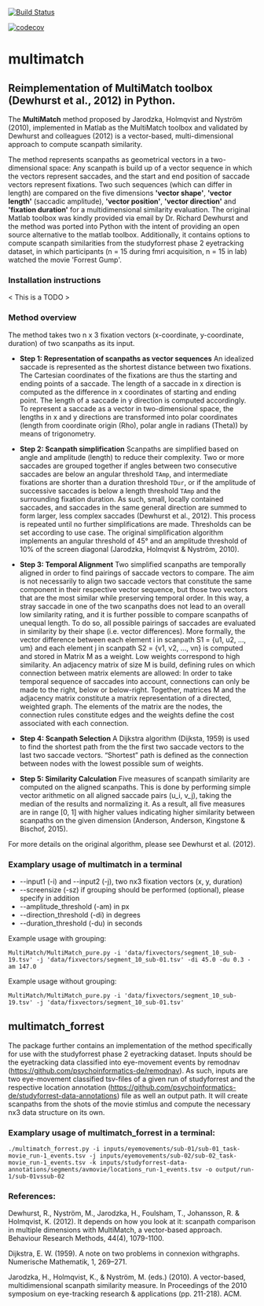 [![Build Status](https://travis-ci.com/AdinaWagner/MultiMatch.svg?branch=master)](https://travis-ci.com/AdinaWagner/MultiMatch)


[![codecov](https://codecov.io/gh/AdinaWagner/MultiMatch/branch/master/graph/badge.svg)](https://codecov.io/gh/AdinaWagner/MultiMatch)



# multimatch
## Reimplementation of MultiMatch toolbox (Dewhurst et al., 2012) in Python.

The **MultiMatch** method proposed by Jarodzka, Holmqvist and Nyström (2010),
implemented in Matlab as the MultiMatch toolbox and validated by Dewhurst
and colleagues (2012) is a vector-based, multi-dimensional approach to
compute scanpath similarity.

The method represents scanpaths as geometrical vectors in a two-dimensional
space: Any scanpath is build up of a vector sequence in which the vectors
represent saccades, and the start and end position of saccade vectors represent
fixations. Two such sequences (which can differ in length) are compared on the
five dimensions **'vector shape'**, **'vector length'** (saccadic amplitude),
**'vector position'**, **'vector direction'** and **'fixation duration'** for a
multidimensional similarity evaluation. The original Matlab toolbox was kindly
provided via email by Dr. Richard Dewhurst and the method was ported into Python
with the intent of providing an open source alternative to the matlab toolbox.
Additionally, it contains options to compute scanpath similarities from the
studyforrest phase 2 eyetracking dataset, in which participants (n = 15 during
fmri acquisition, n = 15 in lab) watched the movie 'Forrest Gump'.

### Installation instructions

< This is a TODO >



### Method overview

The method takes two n x 3 fixation vectors (x-coordinate, y-coordinate,
duration) of two scanpaths as its input.

- **Step 1: Representation of scanpaths as vector sequences**
An idealized saccade is represented as the shortest distance between two
fixations. The Cartesian coordinates of the fixations are thus the starting and
ending points of a saccade. The length of a saccade in x direction is computed
as the difference in x coordinates of starting and ending point. The length of a
saccade in y direction is computed accordingly. To represent a saccade as a
vector in two-dimensional space, the lengths in x and y directions are
transformed into polar coordinates (length from coordinate origin (Rho), polar
angle in radians (Theta)) by means of trigonometry.

- **Step 2: Scanpath simplification**
Scanpaths are simplified based on angle and amplitude (length) to reduce their
complexity. Two or more saccades are grouped together if angles between two
consecutive saccades are below an angular threshold ```TAmp```, and intermediate
fixations are shorter than a duration threshold ```TDur```, or if the amplitude
of successive saccades is below a length threshold ```TAmp``` and the
surrounding fixation duration. As such, small, locally contained saccades, and
saccades in the same general direction are summed to form larger, less complex
saccades (Dewhurst et al., 2012). This process is repeated
until no further simplifications are made.
Thresholds can be set according to use case. The original simplification algorithm
implements an angular threshold of 45° and an amplitude threshold of 10% of the
screen diagonal (Jarodzka, Holmqvist & Nyström, 2010).

- **Step 3: Temporal Alignment**
Two simplified scanpaths are temporally aligned in order to find pairings of
saccade vectors to compare. The aim is not necessarily to align two saccade
vectors that constitute the same component in  their respective vector sequence,
but those two vectors that are the most similar while preserving temporal order.
In this way, a stray saccade in one of the two scanpaths does not lead to an
overall low similarity rating, and it is further possible to compare scanpaths
of unequal length.  To do so, all possible pairings of saccades are evaluated in
similarity by their shape (i.e. vector differences). More formally, the vector
difference between each element i in scanpath S1 = {u1, u2, …, um} and each
element j in scanpath S2 = {v1, v2, …, vn} is computed and stored in Matrix M
as a weight. Low weights correspond to high similarity. An adjacency matrix of
size M is build, defining rules on which connection between matrix elements are
allowed: In order to take temporal sequence of saccades into account, connections
can only be made to the right, below or below-right.
Together, matrices M and the adjacency matrix constitute a matrix representation
of a directed, weighted graph. The elements of the matrix are the
nodes, the connection rules constitute edges and the weights define the cost
associated with each connection.

- **Step 4: Scanpath Selection**
A Dijkstra algorithm (Dijksta, 1959) is used to find the shortest path from the
the first two saccade vectors to the last two saccade vectors. “Shortest” path
is defined as the connection between nodes with the lowest possible sum of
weights.

- **Step 5: Similarity Calculation**
Five measures of scanpath similarity are computed on the aligned scanpaths. This
is done by performing simple vector arithmetic on all aligned saccade pairs
(u_i, v_j), taking the median of the results and normalizing it. As a result,
all five measures are in range [0, 1] with higher values indicating higher
similarity between scanpaths on the given dimension (Anderson, Anderson,
Kingstone & Bischof, 2015).

For more details on the original algorithm, please see Dewhurst et al. (2012).

### Examplary usage of multimatch in a terminal

- --input1 (-i) and --input2 (-j), two nx3 fixation vectors (x, y, duration)
- --screensize (-sz)
if grouping should be performed (optional), please specify in addition
- --amplitude_threshold (-am) in px
- --direction_threshold (-di) in degrees
- --duration_threshold (-du) in seconds

Example usage with grouping:

``` MultiMatch/MultiMatch_pure.py -i 'data/fixvectors/segment_10_sub-19.tsv' -j 'data/fixvectors/segment_10_sub-01.tsv' -di 45.0 -du 0.3 -am 147.0 ```

Example usage without grouping:

``` MultiMatch/MultiMatch_pure.py -i 'data/fixvectors/segment_10_sub-19.tsv' -j 'data/fixvectors/segment_10_sub-01.tsv' ```


## multimatch_forrest

The package further contains an implementation of the method specifically for
use with the studyforrest phase 2 eyetracking dataset. Inputs should be the
eyetracking data classified into eye-movement events by remodnav
(https://github.com/psychoinformatics-de/remodnav).
As such, inputs are two eye-movement classified tsv-files of a given
run of studyforrest and the respective location annotation
(https://github.com/psychoinformatics-de/studyforrest-data-annotations) file as
well an output path. It will create scanpaths from the shots of the movie stimlus
and compute the necessary nx3 data structure on its own.

### Examplary usage of multimatch_forrest in a terminal:

```./multimatch_forrest.py -i inputs/eyemovements/sub-01/sub-01_task-movie_run-1_events.tsv -j inputs/eyemovements/sub-02/sub-02_task-movie_run-1_events.tsv -k inputs/studyforrest-data-annotations/segments/avmovie/locations_run-1_events.tsv -o output/run-1/sub-01vssub-02```


### References:

Dewhurst, R., Nyström, M., Jarodzka, H., Foulsham, T., Johansson, R. &
Holmqvist, K. (2012). It depends on how you look at it: scanpath comparison in
multiple dimensions with MultiMatch, a vector-based approach. Behaviour Research
Methods, 44(4), 1079-1100.

Dijkstra, E. W. (1959). A note on two problems in connexion withgraphs.
Numerische Mathematik, 1, 269–271.

Jarodzka, H., Holmqvist, K., & Nyström, M. (eds.) (2010). A vector-based,
multidimensional scanpath similarity measure. In Proceedings of the 2010
symposium on eye-tracking research & applications (pp. 211-218). ACM.

